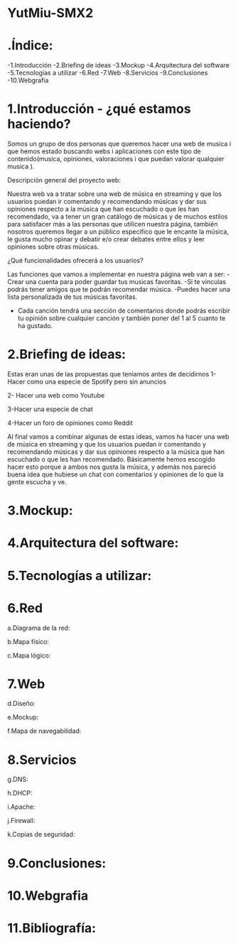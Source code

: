 # YutMiu-SMX2

# .Índice:

-1.Introducción
-2.Briefing de ideas
-3.Mockup
-4.Arquitectura del software
-5.Tecnologías a utilizar
-6.Red
-7.Web
-8.Servicios
-9.Conclusiones
-10.Webgrafia


# 1.Introducción - ¿qué estamos haciendo?

Somos un grupo de dos personas que queremos hacer una web de musica i que hemos estado buscando webs i aplicaciones con este tipo de contenido(musica, opiniones, valoraciones i que puedan valorar qualquier musica ).

Descripción general del proyecto web:

Nuestra web va a tratar sobre una web de música en streaming y que los usuarios puedan ir comentando y recomendando músicas y dar sus opiniones respecto a la música que han escuchado
o que les han recomendado, va a tener un gran catálogo de músicas y de muchos estilos para satisfacer más a las personas que utilicen nuestra página, también nosotros queremos llegar a un público específico
que le encante la música, le gusta mucho opinar y debatir e/o crear debates entre ellos y leer opiniones sobre otras músicas.

¿Qué funcionalidades ofrecerá a los usuarios?

Las funciones que vamos a implementar en nuestra página web van a ser:
-Crear una cuenta para poder guardar tus musicas favoritas.
-Si te vinculas podrás tener amigos que te podrán recomendar música.
-Puedes hacer una lista personalizada de tus músicas favoritas.
- Cada canción tendrá una sección de comentarios donde podrás escribir tu opinión sobre cualquier canción y también poner del 1 al 5 cuanto te ha gustado.


# 2.Briefing de ideas:

Estas eran unas de las propuestas que teniamos antes de decidirnos
1- Hacer como una especie de Spotify pero sin anuncios

2- Hacer una web como Youtube

3-Hacer una especie de chat 

4-Hacer un foro de opiniones como Reddit

Al final vamos a combinar algunas de estas ideas, vamos ha hacer una web de música en streaming y que los usuarios puedan ir comentando y recomendando 
músicas y dar sus opiniones respecto a la música que han escuchado o que les han recomendado. Básicamente hemos escogido hacer esto porque a ambos nos gusta la 
música, y además nos pareció buena idea que hubiese un chat con comentarios y opiniones de lo que la gente escucha y ve.


# 3.Mockup:



# 4.Arquitectura del software:



# 5.Tecnologías a utilizar:



# 6.Red
a.Diagrama de la red:



b.Mapa físico:



c.Mapa lógico:



# 7.Web
d.Diseño:



e.Mockup:



f.Mapa de navegabilidad:



# 8.Servicios
g.DNS:



h.DHCP:



i.Apache:



j.Firewall:



k.Copias de seguridad:



# 9.Conclusiones:




# 10.Webgrafia



# 11.Bibliografía:



